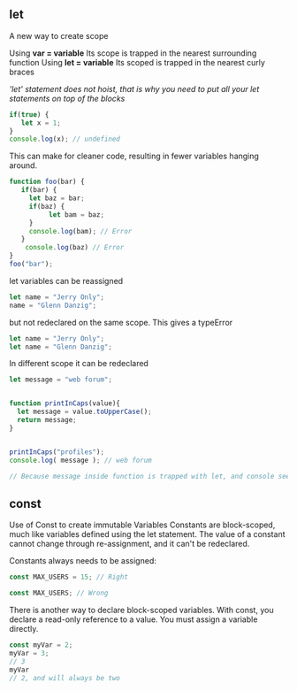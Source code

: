 ## let
A new way to create scope

Using **var = variable** Its scope is trapped in the nearest surrounding function 
Using **let = variable** Its scoped is trapped in the nearest curly braces

*'let' statement does not hoist, that is why you need to put all your let statements on top of the blocks*

```js
if(true) {
   let x = 1;
}
console.log(x); // undefined
```

This can make for cleaner code, resulting in fewer variables hanging around. 

```js
function foo(bar) {
   if(bar) {
     let baz = bar;
     if(baz) {
          let bam = baz;
     }
     console.log(bam); // Error
   }
    console.log(baz) // Error
}
foo("bar");
```

let variables can be reassigned
```js
let name = "Jerry Only";
name = "Glenn Danzig";
```

but not redeclared on the same scope. This gives a typeError
```js
let name = "Jerry Only";
let name = "Glenn Danzig";
```

In different scope it can be redeclared
```js
let message = "web forum";


function printInCaps(value){
  let message = value.toUpperCase();
  return message;
}


printInCaps("profiles");
console.log( message ); // web forum

// Because message inside function is trapped with let, and console sees only the global message
```

## const
Use of Const to create immutable Variables
Constants are block-scoped, much like variables defined using the let statement. 
The value of a constant cannot change through re-assignment, and it can't be redeclared.

Constants always needs to be assigned:

```js
const MAX_USERS = 15; // Right

const MAX_USERS; // Wrong
```

There is another way to declare block-scoped variables. With const, you declare a read-only reference to a value. You must assign a variable directly. 

```js
const myVar = 2;
myVar = 3;
// 3
myVar
// 2, and will always be two
```

